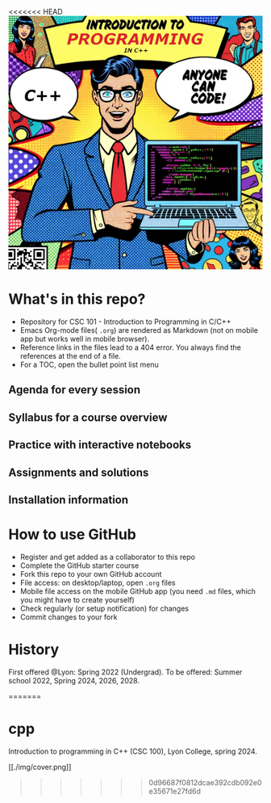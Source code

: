 <<<<<<< HEAD
![img](./img/cover.png)


# What's in this repo?

-   Repository for CSC 101 - Introduction to Programming in C/C++
-   Emacs Org-mode files( `.org`) are rendered as Markdown (not on
    mobile app but works well in mobile browser).
-   Reference links in the files lead to a 404 error. You always find
    the references at the end of a file.
-   For a TOC, open the bullet point list menu


## Agenda for every session


## Syllabus for a course overview


## Practice with interactive notebooks


## Assignments and solutions


## Installation information


# How to use GitHub

-   Register and get added as a collaborator to this repo
-   Complete the GitHub starter course
-   Fork this repo to your own GitHub account
-   File access: on desktop/laptop, open `.org` files
-   Mobile file access on the mobile GitHub app (you need `.md` files,
    which you might have to create yourself)
-   Check regularly (or setup notification) for changes
-   Commit changes to your fork


# History

First offered @Lyon: Spring 2022 (Undergrad). To be offered: Summer
school 2022, Spring 2024, 2026, 2028.

=======
# cpp
Introduction to programming in C++ (CSC 100), Lyon College, spring 2024.

[[./img/cover.png]]
>>>>>>> 0d96687f0812dcae392cdb092e0e35671e27fd6d

